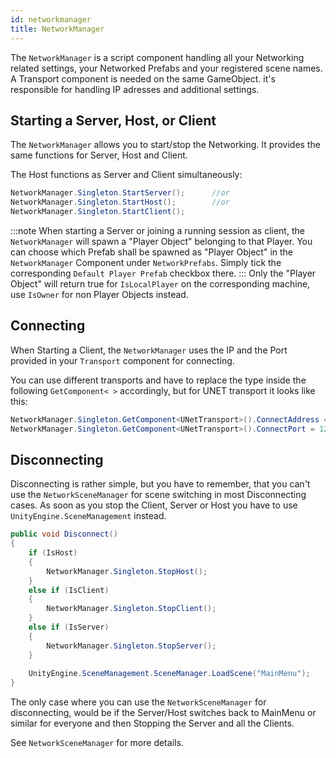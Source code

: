 ```yaml
---
id: networkmanager
title: NetworkManager
---
```


The `NetworkManager` is a script component handling all your Networking related settings, your Networked Prefabs and your registered scene names. A Transport component is needed on the same GameObject. it's responsible for handling IP adresses and additional settings.

## Starting a Server, Host, or Client
The `NetworkManager` allows you to start/stop the Networking. It provides the same functions for Server, Host and Client.

The Host functions as Server and Client simultaneously:

```csharp
NetworkManager.Singleton.StartServer();      //or
NetworkManager.Singleton.StartHost();        //or
NetworkManager.Singleton.StartClient();
```
:::note
 When starting a Server or joining a running session as client, the `NetworkManager` will spawn a "Player Object" belonging to that Player. You can choose which Prefab shall be spawned as "Player Object" in the `NetworkManager` Component under `NetworkPrefabs`. Simply tick the corresponding `Default Player Prefab` checkbox there.
:::
Only the "Player Object" will return true for `IsLocalPlayer` on the corresponding machine, use `IsOwner` for non Player Objects instead.

## Connecting

When Starting a Client, the `NetworkManager` uses the IP and the Port provided in your `Transport` component for connecting.

You can use different transports and have to replace the type inside the following `GetComponent< >` accordingly, but for UNET transport it looks like this:

```csharp
NetworkManager.Singleton.GetComponent<UNetTransport>().ConnectAddress = "127.0.0.1"; //takes string
NetworkManager.Singleton.GetComponent<UNetTransport>().ConnectPort = 12345;          //takes integer
```

## Disconnecting

Disconnecting is rather simple, but you have to remember, that you can't use the `NetworkSceneManager` for scene switching in most Disconnecting cases. As soon as you stop the Client, Server or Host you have to use `UnityEngine.SceneManagement` instead.

```csharp
public void Disconnect()
{
    if (IsHost) 
    {
        NetworkManager.Singleton.StopHost();
    }
    else if (IsClient) 
    {
        NetworkManager.Singleton.StopClient();
    }
    else if (IsServer) 
    {
        NetworkManager.Singleton.StopServer();
    }
    
    UnityEngine.SceneManagement.SceneManager.LoadScene("MainMenu");
}
```

The only case where you can use the `NetworkSceneManager` for disconnecting, would be if the Server/Host switches back to MainMenu or similar for everyone and then Stopping the Server and all the Clients. 

See `NetworkSceneManager` for more details.

